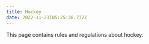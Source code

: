 ```yaml
---
title: Hockey
date: 2022-11-23T05:25:38.777Z
---
```

This page contains rules and regulations about hockey.
